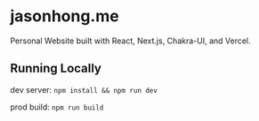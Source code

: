 # jasonhong.me

Personal Website built with React, Next.js, Chakra-UI, and Vercel.

## Running Locally

dev server:
`npm install && npm run dev`

prod build: `npm run build`
